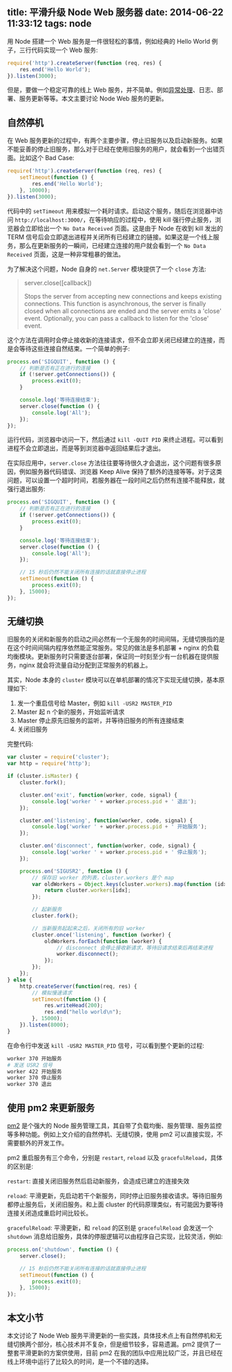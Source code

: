 title: 平滑升级 Node Web 服务器
date: 2014-06-22 11:33:12
tags: node
---

用 Node 搭建一个 Web 服务是一件很轻松的事情，例如经典的 Hello World 例子，三行代码实现一个 Web 服务:

```javascript
require('http').createServer(function (req, res) {
    res.end('Hello World');
}).listen(3000);
```

但是，要做一个稳定可靠的线上 Web 服务，并不简单。例如[异常处理]、日志、部署、服务更新等等。本文主要讨论 Node Web 服务的更新。

<!-- more -->

## 自然停机

在 Web 服务更新的过程中，有两个主要步骤，停止旧服务以及启动新服务。如果不能妥善的停止旧服务，那么对于已经在使用旧服务的用户，就会看到一个出错页面。比如这个 Bad Case:

```javascript
require('http').createServer(function (req, res) {
    setTimeout(function () {
        res.end('Hello World');
    }, 10000);
}).listen(3000);
```

代码中的 `setTimeout` 用来模拟一个耗时请求。启动这个服务，随后在浏览器中访问 `http://localhost:3000/`，在等待响应的过程中，使用 kill 强行停止服务，浏览器会立即给出一个 `No Data Received` 页面。这是由于 Node 在收到 kill 发出的 TERM 信号后会立即退出进程并关闭所有已经建立的链接。如果这是一个线上服务，那么在更新服务的一瞬间，已经建立连接的用户就会看到一个 `No Data Received` 页面，这是一种非常粗暴的做法。

为了解决这个问题，Node 自身的 `net.Server` 模块提供了一个 `close` 方法:

> server.close([callback])
>
> Stops the server from accepting new connections and keeps existing connections. This function is asynchronous, the server is finally closed when all connections are ended and the server emits a 'close' event. Optionally, you can pass a callback to listen for the 'close' event.

这个方法在调用时会停止接收新的连接请求，但不会立即关闭已经建立的连接，而是会等待这些连接自然结束。一个简单的例子:

```javascript
process.on('SIGQUIT', function () {
    // 判断是否有正在进行的连接
    if (!server.getConnections()) {
        process.exit(0);
    }

    console.log('等待连接结束');
    server.close(function () {
        console.log('All');
    });
});
```

运行代码，浏览器中访问一下，然后通过 `kill -QUIT PID` 来终止进程。可以看到进程不会立即退出，而是等到浏览器中返回结果后才退出。

在实际应用中，`server.close` 方法往往要等待很久才会退出，这个问题有很多原因，例如服务器代码错误、浏览器 Keep Alive 保持了额外的连接等等。对于这类问题，可以设置一个超时时间，若服务器在一段时间之后仍然有连接不能释放，就强行退出服务:

```javascript
process.on('SIGQUIT', function () {
    // 判断是否有正在进行的连接
    if (!server.getConnections()) {
        process.exit(0);
    }

    console.log('等待连接结束');
    server.close(function () {
        console.log('All');
    });

    // 15 秒后仍然不能关闭所有连接的话就直接停止进程
    setTimeout(function () {
        process.exit(0);
    }, 15000);
});
```

## 无缝切换

旧服务的关闭和新服务的启动之间必然有一个无服务的时间间隔，无缝切换指的是在这个时间间隔内程序依然能正常服务。常见的做法是多机部署 + nginx 的负载均衡模块。更新服务时只需要逐台部署，保证同一时刻至少有一台机器在提供服务，nginx 就会将流量自动分配到正常服务的机器上。

其实，Node 本身的 `cluster` 模块可以在单机部署的情况下实现无缝切换，基本原理如下:

 1. 发一个重启信号给 Master，例如 `kill -USR2 MASTER_PID`
 2. Master 起 n 个新的服务，开始监听请求
 3. Master 停止原先旧服务的监听，并等待旧服务的所有连接结束
 4. 关闭旧服务

完整代码:

```javascript
var cluster = require('cluster');
var http = require('http');

if (cluster.isMaster) {
    cluster.fork();

    cluster.on('exit', function(worker, code, signal) {
        console.log('worker ' + worker.process.pid + ' 退出');
    });

    cluster.on('listening', function(worker, code, signal) {
        console.log('worker ' + worker.process.pid + ' 开始服务');
    });

    cluster.on('disconnect', function(worker, code, signal) {
        console.log('worker ' + worker.process.pid + ' 停止服务');
    });

    process.on('SIGUSR2', function () {
        // 保存旧 worker 的列表，cluster.workers 是个 map
        var oldWorkers = Object.keys(cluster.workers).map(function (idx) {
            return cluster.workers[idx];
        });

        // 起新服务
        cluster.fork();

        // 当新服务起起来之后，关闭所有的旧 worker
        cluster.once('listening', function (worker) {
            oldWorkers.forEach(function (worker) {
                // disconnect 会停止接收新请求，等待旧请求结束后再结束进程
                worker.disconnect();
            });
        });
    });
} else {
    http.createServer(function(req, res) {
        // 模拟慢速请求
        setTimeout(function () {
            res.writeHead(200);
            res.end("hello world\n");
        }, 15000);
    }).listen(8000);
}
```

在命令行中发送 `kill -USR2 MASTER_PID` 信号，可以看到整个更新的过程:

```bash
worker 370 开始服务
# 发送 USR2 信号
worker 422 开始服务
worker 370 停止服务
worker 370 退出
```

## 使用 pm2 来更新服务

[pm2] 是个强大的 Node 服务管理工具，其自带了负载均衡、服务管理、服务监控等多种功能。例如上文介绍的自然停机、无缝切换，使用 pm2 可以直接实现，不需要额外的开发工作。

pm2 重启服务有三个命令，分别是 `restart`, `reload` 以及 `gracefulReload`，具体的区别是:

`restart`: 直接关闭旧服务然后启动新服务，会造成已建立的连接失效

`reload`: 平滑更新，先启动若干个新服务，同时停止旧服务接收请求。等待旧服务都停止服务后，关闭旧服务。和上面 cluster 的代码原理类似，有可能因为要等待连接关闭造成重启时间比较长。

`gracefulReload`: 平滑更新，和 `reload` 的区别是 `gracefulReload` 会发送一个 `shutdown` 消息给旧服务，具体的停服逻辑可以由程序自己实现，比较灵活，例如:

```javascript
process.on('shutdown', function () {
    server.close();

    // 15 秒后仍然不能关闭所有连接的话就直接停止进程
    setTimeout(function () {
        process.exit(0);
    }, 15000);
});
```

## 本文小节

本文讨论了 Node Web 服务平滑更新的一些实践，具体技术点上有自然停机和无缝切换两个部分，核心技术并不复杂，但是细节较多，容易遗漏。pm2 提供了一整套平滑更新的方案供使用，目前 pm2 在我的团队中应用比较广泛，并且已经在线上环境中运行了比较久的时间，是一个不错的选择。

[异常处理]: http://lostjs.com/2014/01/25/handle-exception-in-node/
[pm2]: https://github.com/Unitech/pm2
